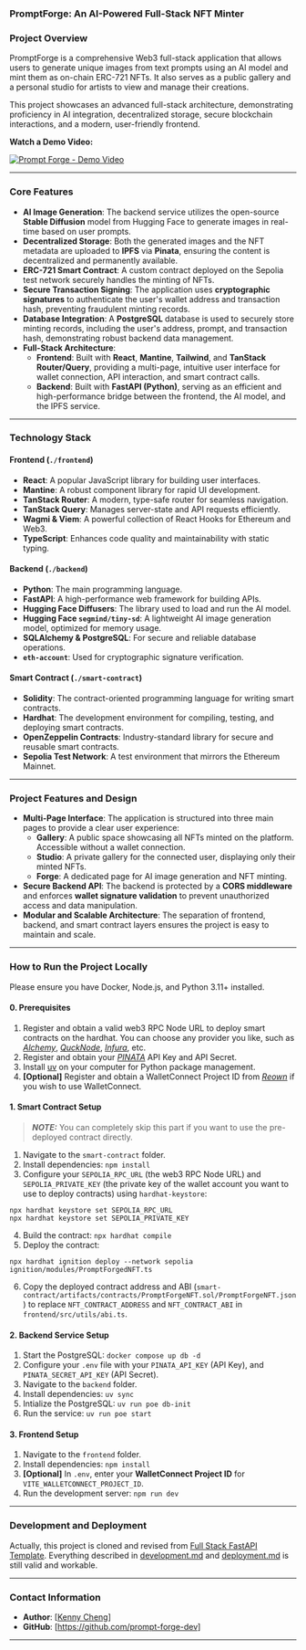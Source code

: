 ### **PromptForge: An AI-Powered Full-Stack NFT Minter**

### **Project Overview**

PromptForge is a comprehensive Web3 full-stack application that allows users to generate unique images from text prompts using an AI model and mint them as on-chain ERC-721 NFTs. It also serves as a public gallery and a personal studio for artists to view and manage their creations.

This project showcases an advanced full-stack architecture, demonstrating proficiency in AI integration, decentralized storage, secure blockchain interactions, and a modern, user-friendly frontend.

**Watch a Demo Video:** 

[![Prompt Forge - Demo Video](https://img.youtube.com/vi/BPlr2dJIbCU/hqdefault.jpg)](https://youtu.be/BPlr2dJIbCU)

---

### **Core Features**

- **AI Image Generation**: The backend service utilizes the open-source **Stable Diffusion** model from Hugging Face to generate images in real-time based on user prompts.
- **Decentralized Storage**: Both the generated images and the NFT metadata are uploaded to **IPFS** via **Pinata**, ensuring the content is decentralized and permanently available.
- **ERC-721 Smart Contract**: A custom contract deployed on the Sepolia test network securely handles the minting of NFTs.
- **Secure Transaction Signing**: The application uses **cryptographic signatures** to authenticate the user's wallet address and transaction hash, preventing fraudulent minting records.
- **Database Integration**: A **PostgreSQL** database is used to securely store minting records, including the user's address, prompt, and transaction hash, demonstrating robust backend data management.
- **Full-Stack Architecture**:
    - **Frontend**: Built with **React**, **Mantine**, **Tailwind**, and **TanStack Router/Query**, providing a multi-page, intuitive user interface for wallet connection, API interaction, and smart contract calls.
    - **Backend**: Built with **FastAPI (Python)**, serving as an efficient and high-performance bridge between the frontend, the AI model, and the IPFS service.

---

### **Technology Stack**

#### **Frontend (`./frontend`)**
- **React**: A popular JavaScript library for building user interfaces.
- **Mantine**: A robust component library for rapid UI development.
- **TanStack Router**: A modern, type-safe router for seamless navigation.
- **TanStack Query**: Manages server-state and API requests efficiently.
- **Wagmi & Viem**: A powerful collection of React Hooks for Ethereum and Web3.
- **TypeScript**: Enhances code quality and maintainability with static typing.

#### **Backend (`./backend`)**
- **Python**: The main programming language.
- **FastAPI**: A high-performance web framework for building APIs.
- **Hugging Face Diffusers**: The library used to load and run the AI model.
- **Hugging Face `segmind/tiny-sd`**: A lightweight AI image generation model, optimized for memory usage.
- **SQLAlchemy & PostgreSQL**: For secure and reliable database operations.
- **`eth-account`**: Used for cryptographic signature verification.

#### **Smart Contract (`./smart-contract`)**
- **Solidity**: The contract-oriented programming language for writing smart contracts.
- **Hardhat**: The development environment for compiling, testing, and deploying smart contracts.
- **OpenZeppelin Contracts**: Industry-standard library for secure and reusable smart contracts.
- **Sepolia Test Network**: A test environment that mirrors the Ethereum Mainnet.

---

### **Project Features and Design**

- **Multi-Page Interface**: The application is structured into three main pages to provide a clear user experience:
    - **Gallery**: A public space showcasing all NFTs minted on the platform. Accessible without a wallet connection.
    - **Studio**: A private gallery for the connected user, displaying only their minted NFTs.
    - **Forge**: A dedicated page for AI image generation and NFT minting.
- **Secure Backend API**: The backend is protected by a **CORS middleware** and enforces **wallet signature validation** to prevent unauthorized access and data manipulation.
- **Modular and Scalable Architecture**: The separation of frontend, backend, and smart contract layers ensures the project is easy to maintain and scale.

---

### **How to Run the Project Locally**

Please ensure you have Docker, Node.js, and Python 3.11+ installed.

#### **0. Prerequisites**
1.  Register and obtain a valid web3 RPC Node URL to deploy smart contracts on the hardhat. You can choose any provider you like, such as [*Alchemy*](https://www.alchemy.com/), [*QuckNode*](https://www.quicknode.com/), [*Infura*](https://www.infura.io/), etc.
2.  Register and obtain your [*PINATA*](https://pinata.cloud/) API Key and API Secret.
3.  Install [uv](https://docs.astral.sh/uv/getting-started/installation/) on your computer for Python package management.
4.  **[Optional]** Register and obtain a WalletConnect Project ID from [*Reown*](https://cloud.reown.com/) if you wish to use WalletConnect.

#### **1. Smart Contract Setup**

> **_NOTE:_** You can completely skip this part if you want to use the pre-deployed contract directly.

1.  Navigate to the `smart-contract` folder.
2.  Install dependencies: `npm install`
3.  Configure your `SEPOLIA_RPC_URL` (the web3 RPC Node URL) and `SEPOLIA_PRIVATE_KEY` (the private key of the wallet account you want to use to deploy contracts) using `hardhat-keystore`:

```shell
npx hardhat keystore set SEPOLIA_RPC_URL
npx hardhat keystore set SEPOLIA_PRIVATE_KEY
```

4.  Build the contract: `npx hardhat compile`
5.  Deploy the contract:

```shell
npx hardhat ignition deploy --network sepolia ignition/modules/PromptForgedNFT.ts
```

6.  Copy the deployed contract address and ABI (`smart-contract/artifacts/contracts/PromptForgeNFT.sol/PromptForgeNFT.json`) to replace `NFT_CONTRACT_ADDRESS` and `NFT_CONTRACT_ABI` in `frontend/src/utils/abi.ts`.

#### **2. Backend Service Setup**
1.  Start the PostgreSQL: `docker compose up db -d`
2.  Configure your `.env` file with your `PINATA_API_KEY` (API Key), and `PINATA_SECRET_API_KEY` (API Secret).
3.  Navigate to the `backend` folder.
4.  Install dependencies: `uv sync`
5.  Intialize the PostgreSQL: `uv run poe db-init`
6.  Run the service: `uv run poe start`

#### **3. Frontend Setup**
1.  Navigate to the `frontend` folder.
2.  Install dependencies: `npm install`
3.  **[Optional]** In `.env`, enter your **WalletConnect Project ID** for `VITE_WALLETCONNECT_PROJECT_ID`.
4.  Run the development server: `npm run dev`

---

### **Development and Deployment**

Actually, this project is cloned and revised from [Full Stack FastAPI Template](https://github.com/fastapi/full-stack-fastapi-template). Everything described in [development.md](development.md) and [deployment.md](demployment.md) is still valid and workable.

---

### **Contact Information**

- **Author**: [[Kenny Cheng](https://www.linkedin.com/in/kenny-cheng-924032118/)]
- **GitHub**: [https://github.com/prompt-forge-dev]

---
